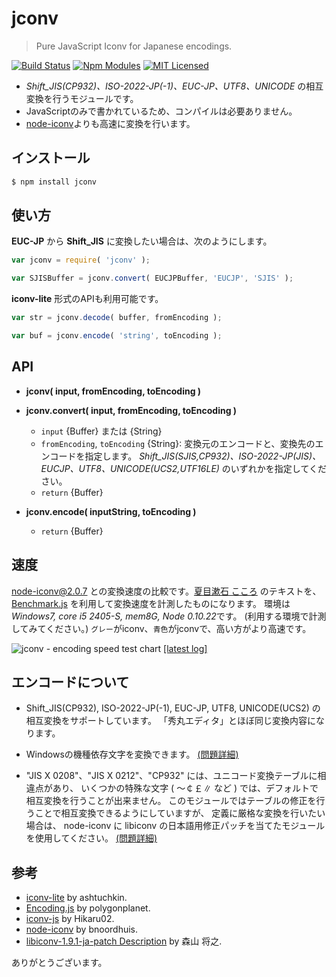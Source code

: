 jconv
=====

> Pure JavaScript Iconv for Japanese encodings.

[![Build Status][travis-image]][travis-url]
[![Npm Modules][npm-image]][npm-url]
[![MIT Licensed][license-image]][license-url]

[travis-image]: https://img.shields.io/travis/narirou/jconv.svg?style=flat-square
[travis-url]: https://travis-ci.org/narirou/jconv
[npm-image]: http://img.shields.io/npm/v/jconv.svg?style=flat-square
[npm-url]: https://www.npmjs.org/package/jconv
[license-image]: http://img.shields.io/badge/license-MIT-blue.svg?style=flat-square
[license-url]: http://opensource.org/licenses/MIT

 * *Shift_JIS(CP932)、ISO-2022-JP(-1)、EUC-JP、UTF8、UNICODE* の相互変換を行うモジュールです。
 * JavaScriptのみで書かれているため、コンパイルは必要ありません。
 * [node-iconv](https://github.com/bnoordhuis/node-iconv)よりも高速に変換を行います。



インストール
-------

```bash
$ npm install jconv
```



使い方
----

**EUC-JP** から **Shift_JIS** に変換したい場合は、次のようにします。

```javascript
var jconv = require( 'jconv' );

var SJISBuffer = jconv.convert( EUCJPBuffer, 'EUCJP', 'SJIS' );
```

**iconv-lite** 形式のAPIも利用可能です。

```javascript
var str = jconv.decode( buffer, fromEncoding );

var buf = jconv.encode( 'string', toEncoding );
```



API
---

 * **jconv( input, fromEncoding, toEncoding )**
 * **jconv.convert( input, fromEncoding, toEncoding )**
    * `input` {Buffer} または {String}
    * `fromEncoding`, `toEncoding` {String}:
      変換元のエンコードと、変換先のエンコードを指定します。
      *Shift_JIS(SJIS,CP932)、ISO-2022-JP(JIS)、EUCJP、UTF8、UNICODE(UCS2,UTF16LE)* のいずれかを指定してください。
    * `return` {Buffer}

 * **jconv.encode( inputString, toEncoding )**
    * `return` {Buffer}


速度
---

node-iconv@2.0.7 との変換速度の比較です。[夏目漱石 こころ](http://www.aozora.gr.jp/cards/000148/files/773_14560.html)
のテキストを、 [Benchmark.js](https://github.com/bestiejs/benchmark.js) を利用して変換速度を計測したものになります。
環境は *Windows7, core i5 2405-S, mem8G, Node 0.10.22*です。 (利用する環境で計測してみてください。)
`グレー`がiconv、`青色`がjconvで、高い方がより高速です。

![jconv - encoding speed test chart](./test/chart/speedLog.png)
[[latest log]](./test/chart/speedLog.txt)
<!-- https://raw.github.com/narirou/jconv/master/ -->



エンコードについて
-----------

 * Shift_JIS(CP932), ISO-2022-JP(-1), EUC-JP, UTF8, UNICODE(UCS2) の相互変換をサポートしています。
   「秀丸エディタ」とほぼ同じ変換内容になります。

 * Windowsの機種依存文字を変換できます。
[(問題詳細)](http://support.microsoft.com/default.aspx?scid=kb;ja;JP170559)

 * "JIS X 0208"、"JIS X 0212"、"CP932" には、ユニコード変換テーブルに相違点があり、
   いくつかの特殊な文字 ( ～￠￡∥ など ) では、デフォルトで相互変換を行うことが出来ません。
   このモジュールではテーブルの修正を行うことで相互変換できるようにしていますが、
   定義に厳格な変換を行いたい場合は、 node-iconv に libiconv の日本語用修正パッチを当てたモジュールを使用してください。
[(問題詳細)](http://www8.plala.or.jp/tkubota1/unicode-symbols-map2.html)



参考
---

 * [iconv-lite](https://github.com/ashtuchkin/iconv-lite) by ashtuchkin.
 * [Encoding.js](https://github.com/polygonplanet/Unzipper.js) by polygonplanet.
 * [iconv-js](https://github.com/Hikaru02/iconv-js) by Hikaru02.
 * [node-iconv](https://github.com/bnoordhuis/node-iconv) by bnoordhuis.
 * [libiconv-1.9.1-ja-patch Description](http://www2d.biglobe.ne.jp/~msyk/software/libiconv-1.9.1-patch.html) by 森山 将之.

ありがとうございます。

